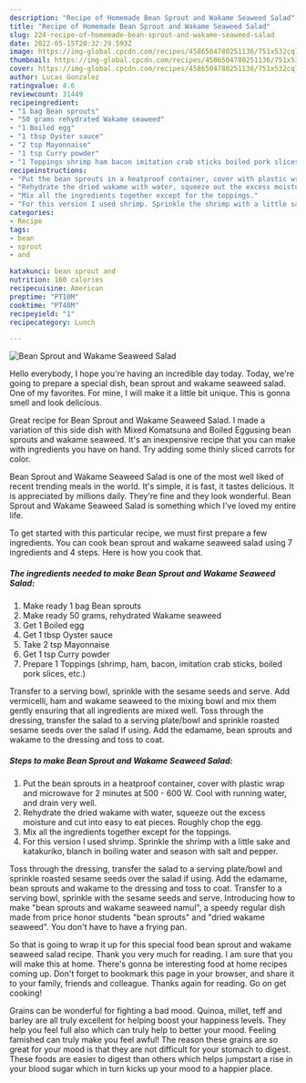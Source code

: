 ```yaml
---
description: "Recipe of Homemade Bean Sprout and Wakame Seaweed Salad"
title: "Recipe of Homemade Bean Sprout and Wakame Seaweed Salad"
slug: 224-recipe-of-homemade-bean-sprout-and-wakame-seaweed-salad
date: 2022-05-15T20:32:29.593Z
image: https://img-global.cpcdn.com/recipes/4586504780251136/751x532cq70/bean-sprout-and-wakame-seaweed-salad-recipe-main-photo.jpg
thumbnail: https://img-global.cpcdn.com/recipes/4586504780251136/751x532cq70/bean-sprout-and-wakame-seaweed-salad-recipe-main-photo.jpg
cover: https://img-global.cpcdn.com/recipes/4586504780251136/751x532cq70/bean-sprout-and-wakame-seaweed-salad-recipe-main-photo.jpg
author: Lucas Gonzalez
ratingvalue: 4.6
reviewcount: 31449
recipeingredient:
- "1 bag Bean sprouts"
- "50 grams rehydrated Wakame seaweed"
- "1 Boiled egg"
- "1 tbsp Oyster sauce"
- "2 tsp Mayonnaise"
- "1 tsp Curry powder"
- "1 Toppings shrimp ham bacon imitation crab sticks boiled pork slices etc"
recipeinstructions:
- "Put the bean sprouts in a heatproof container, cover with plastic wrap and microwave for 2 minutes at 500 - 600 W. Cool with running water, and drain very well."
- "Rehydrate the dried wakame with water, squeeze out the excess moisture and cut into easy to eat pieces. Roughly chop the egg."
- "Mix all the ingredients together except for the toppings."
- "For this version I used shrimp. Sprinkle the shrimp with a little sake and katakuriko, blanch in boiling water and season with salt and pepper."
categories:
- Recipe
tags:
- bean
- sprout
- and

katakunci: bean sprout and 
nutrition: 160 calories
recipecuisine: American
preptime: "PT10M"
cooktime: "PT40M"
recipeyield: "1"
recipecategory: Lunch

---
```



![Bean Sprout and Wakame Seaweed Salad](https://img-global.cpcdn.com/recipes/4586504780251136/751x532cq70/bean-sprout-and-wakame-seaweed-salad-recipe-main-photo.jpg)

Hello everybody, I hope you're having an incredible day today. Today, we're going to prepare a special dish, bean sprout and wakame seaweed salad. One of my favorites. For mine, I will make it a little bit unique. This is gonna smell and look delicious.

Great recipe for Bean Sprout and Wakame Seaweed Salad. I made a variation of this side dish with Mixed Komatsuna and Boiled Eggusing bean sprouts and wakame seaweed. It&#39;s an inexpensive recipe that you can make with ingredients you have on hand. Try adding some thinly sliced carrots for color.

Bean Sprout and Wakame Seaweed Salad is one of the most well liked of recent trending meals in the world. It's simple, it is fast, it tastes delicious. It is appreciated by millions daily. They're fine and they look wonderful. Bean Sprout and Wakame Seaweed Salad is something which I've loved my entire life.


To get started with this particular recipe, we must first prepare a few ingredients. You can cook bean sprout and wakame seaweed salad using 7 ingredients and 4 steps. Here is how you cook that.

<!--inarticleads1-->

##### The ingredients needed to make Bean Sprout and Wakame Seaweed Salad:

1. Make ready 1 bag Bean sprouts
1. Make ready 50 grams, rehydrated Wakame seaweed
1. Get 1 Boiled egg
1. Get 1 tbsp Oyster sauce
1. Take 2 tsp Mayonnaise
1. Get 1 tsp Curry powder
1. Prepare 1 Toppings (shrimp, ham, bacon, imitation crab sticks, boiled pork slices, etc.)


Transfer to a serving bowl, sprinkle with the sesame seeds and serve. Add vermicelli, ham and wakame seaweed to the mixing bowl and mix them gently ensuring that all ingredients are mixed well. Toss through the dressing, transfer the salad to a serving plate/bowl and sprinkle roasted sesame seeds over the salad if using. Add the edamame, bean sprouts and wakame to the dressing and toss to coat. 

<!--inarticleads2-->

##### Steps to make Bean Sprout and Wakame Seaweed Salad:

1. Put the bean sprouts in a heatproof container, cover with plastic wrap and microwave for 2 minutes at 500 - 600 W. Cool with running water, and drain very well.
1. Rehydrate the dried wakame with water, squeeze out the excess moisture and cut into easy to eat pieces. Roughly chop the egg.
1. Mix all the ingredients together except for the toppings.
1. For this version I used shrimp. Sprinkle the shrimp with a little sake and katakuriko, blanch in boiling water and season with salt and pepper.


Toss through the dressing, transfer the salad to a serving plate/bowl and sprinkle roasted sesame seeds over the salad if using. Add the edamame, bean sprouts and wakame to the dressing and toss to coat. Transfer to a serving bowl, sprinkle with the sesame seeds and serve. Introducing how to make &#34;bean sprouts and wakame seaweed namul&#34;, a speedy regular dish made from price honor students &#34;bean sprouts&#34; and &#34;dried wakame seaweed&#34;. You don&#39;t have to have a frying pan. 

So that is going to wrap it up for this special food bean sprout and wakame seaweed salad recipe. Thank you very much for reading. I am sure that you will make this at home. There's gonna be interesting food at home recipes coming up. Don't forget to bookmark this page in your browser, and share it to your family, friends and colleague. Thanks again for reading. Go on get cooking!

Grains can be wonderful for fighting a bad mood. Quinoa, millet, teff and barley are all truly excellent for helping boost your happiness levels. They help you feel full also which can truly help to better your mood. Feeling famished can truly make you feel awful! The reason these grains are so great for your mood is that they are not difficult for your stomach to digest. These foods are easier to digest than others which helps jumpstart a rise in your blood sugar which in turn kicks up your mood to a happier place.
